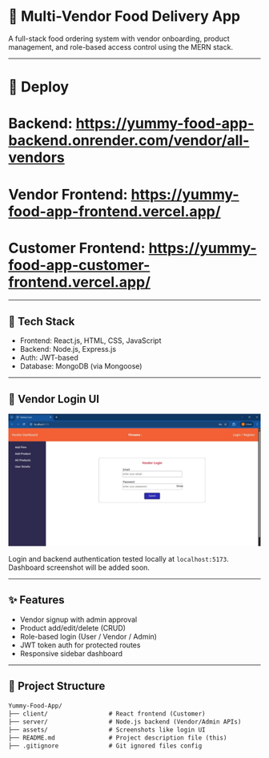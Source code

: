 # 🥗 Multi-Vendor Food Delivery App

A full-stack food ordering system with vendor onboarding, product management, and role-based access control using the MERN stack.

---


# 🚀 Deploy

# Backend: https://yummy-food-app-backend.onrender.com/vendor/all-vendors   <br>
# Vendor Frontend: https://yummy-food-app-frontend.vercel.app/    <br>
# Customer Frontend: https://yummy-food-app-customer-frontend.vercel.app/  <br>

---

## 🚀 Tech Stack

- Frontend: React.js, HTML, CSS, JavaScript
- Backend: Node.js, Express.js
- Auth: JWT-based
- Database: MongoDB (via Mongoose)

---

## 🔐 Vendor Login UI

<img src="assets\vendor-login.jpg" alt="Vendor Login Screenshot" width="750"/>

Login and backend authentication tested locally at `localhost:5173`. Dashboard screenshot will be added soon.

---

## ✨ Features

- Vendor signup with admin approval
- Product add/edit/delete (CRUD)
- Role-based login (User / Vendor / Admin)
- JWT token auth for protected routes
- Responsive sidebar dashboard

---

## 📂 Project Structure

```
Yummy-Food-App/
├── client/                 # React frontend (Customer)
├── server/                 # Node.js backend (Vendor/Admin APIs)
├── assets/                 # Screenshots like login UI
├── README.md               # Project description file (this)
├── .gitignore              # Git ignored files config
```




